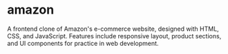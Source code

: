  # amazon
A frontend clone of Amazon's e-commerce website, designed with HTML, CSS, and JavaScript. Features include responsive layout, product sections, and UI components for practice in web development.
